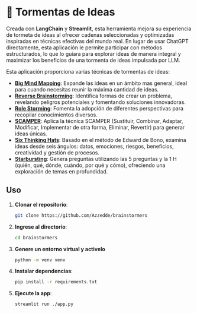 # 🧠 Tormentas de Ideas

Creada con **LangChain** y **Streamlit**, esta herramienta mejora su experiencia de tormeta de ideas al ofrecer cadenas seleccionadas y optimizadas inspiradas en técnicas efectivas del mundo real. En lugar de usar ChatGPT directamente, esta aplicación le permite participar con métodos estructurados, lo que lo guíara para explorar ideas de manera integral y maximizar los beneficios de una tormenta de ideas impulsada por LLM.

Esta aplicación proporciona varias técnicas de tormentas de ideas:
- **[Big Mind Mapping](https://arxiv.org/abs/2310.19275)**: Expande las ideas en un ámbito mas general, ideal para cuando necesitas reunir la máxima cantidad de ideas.
- **[Reverse Brainstorming](https://info.orchidea.dev/innovation-blog/guide-to-ai-powered-brainstorming-sessions)**: Identifica formas de crear un problema, revelando peligros potenciales y fomentando soluciones innovadoras.
- **[Role Storming](https://www.psychologytoday.com/us/blog/the-digital-self/202403/how-ai-can-transform-brainstorming)**: Fomenta la adopción de diferentes perspectivas para recopilar conocimientos diversos.
- **[SCAMPER](https://www.interaction-design.org/literature/article/learn-how-to-use-the-best-ideation-methods-scamper)**: Aplica la técnica SCAMPER (Sustituir, Combinar, Adaptar, Modificar, Implementar de otra forma, Eliminar, Revertir) para generar ideas únicas.
- **[Six Thinking Hats](https://www.groupmap.com/portfolio/six-thinking-hats)**: Basado en el método de Edward de Bono, examina ideas desde seis ángulos: datos, emociones, riesgos, beneficios, creatividad y gestión de procesos.
- **[Starbursting](https://lucidspark.com/blog/how-to-use-starbursting-for-brainstorming)**: Genera preguntas utilizando las 5 preguntas y la 1 H (quién, qué, dónde, cuándo, por qué y cómo), ofreciendo una exploración de temas en profundidad.

## Uso

1. **Clonar el repositorio**:
   ```bash
   git clone https://github.com/Azzedde/brainstormers
   ```
2. **Ingrese al directorio**:
   ```bash
   cd brainstormers
   ```
3. **Genere un entorno virtual y activelo**
   ```bash
   python -m venv venv 
   ```
4. **Instalar dependencias**:
   ```bash
   pip install -r requirements.txt
   ```   
5. **Ejecute la app**:
   ```bash
   streamlit run ./app.py
   ```
